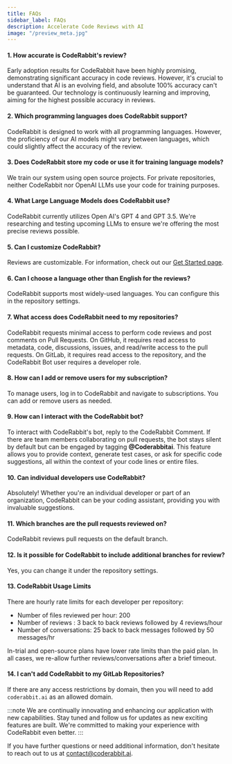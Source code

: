 ```yaml
---
title: FAQs
sidebar_label: FAQs
description: Accelerate Code Reviews with AI
image: "/preview_meta.jpg"
---
```


<head>
 <meta charSet="utf-8" />
  <meta name="title" content="CodeRabbit: AI-powered Code Reviews" />
  <meta name="description" content="Accelerate Code Reviews with AI" />

  <meta property="og:type" content="website" />
  <meta property="og:url" content="https://coderabbit.ai/" />
  <meta property="og:title" content="CodeRabbit: AI-powered Code Reviews" />
  <meta property="og:description" content="Accelerate Code Reviews with AI" />
  <meta property="og:image" content="/preview_meta.jpg" />

  <meta name="twitter:image" content="https://coderabbit.ai/preview_meta.jpg" />
  <meta name="twitter:card" content="summary_large_image" />
  <meta name="twitter:title" content="CodeRabbit: AI-powered Code Reviews" />
  <meta name="twitter:description" content="Accelerate Code Reviews with AI" />
</head>

#### **1. How accurate is CodeRabbit's review?**

Early adoption results for CodeRabbit have been highly promising, demonstrating significant accuracy in code reviews. However, it's crucial to understand that AI is an evolving field, and absolute 100% accuracy can't be guaranteed. Our technology is continuously learning and improving, aiming for the highest possible accuracy in reviews.

#### **2. Which programming languages does CodeRabbit support?**

CodeRabbit is designed to work with all programming languages. However, the proficiency of our AI models might vary between languages, which could slightly affect the accuracy of the review.

#### **3. Does CodeRabbit store my code or use it for training language models?**

We train our system using open source projects. For private repositories, neither CodeRabbit nor OpenAI LLMs use your code for training purposes.

#### **4. What Large Language Models does CodeRabbit use?**

CodeRabbit currently utilizes Open AI's GPT 4 and GPT 3.5. We're researching and testing upcoming LLMs to ensure we're offering the most precise reviews possible.

#### **5. Can I customize CodeRabbit?**

Reviews are customizable. For information, check out our [Get Started page](/get-started/signup).

#### **6. Can I choose a language other than English for the reviews?**

CodeRabbit supports most widely-used languages. You can configure this in the repository settings.

#### **7. What access does CodeRabbit need to my repositories?**

CodeRabbit requests minimal access to perform code reviews and post comments on Pull Requests. On GitHub, it requires read access to metadata, code, discussions, issues, and read/write access to the pull requests. On GitLab, it requires read access to the repository, and the CodeRabbit Bot user requires a developer role.

#### **8. How can I add or remove users for my subscription?**

To manage users, log in to CodeRabbit and navigate to subscriptions. You can add or remove users as needed.

#### **9. How can I interact with the CodeRabbit bot?**

To interact with CodeRabbit's bot, reply to the CodeRabbit Comment. If there are team members collaborating on pull requests, the bot stays silent by default but can be engaged by tagging **@Coderabbitai**. This feature allows you to provide context, generate test cases, or ask for specific code suggestions, all within the context of your code lines or entire files.

#### **10. Can individual developers use CodeRabbit?**

Absolutely! Whether you're an individual developer or part of an organization, CodeRabbit can be your coding assistant, providing you with invaluable suggestions.

#### **11. Which branches are the pull requests reviewed on?**

CodeRabbit reviews pull requests on the default branch.

#### **12. Is it possible for CodeRabbit to include additional branches for review?**

Yes, you can change it under the repository settings.

#### **13. CodeRabbit Usage Limits**

There are hourly rate limits for each developer per repository:

- Number of files reviewed per hour: 200
- Number of reviews : 3 back to back reviews followed by 4 reviews/hour
- Number of conversations: 25 back to back messages followed by 50 messages/hr

In-trial and open-source plans have lower rate limits than the paid plan. In all cases, we re-allow further reviews/conversations after a brief timeout.

#### **14. I can't add CodeRabbit to my GitLab Repositories?**

If there are any access restrictions by domain, then you will need to add `coderabbit.ai` as an allowed domain.

:::note
We are continually innovating and enhancing our application with new capabilities. Stay tuned and follow us for updates as new exciting features are built. We're committed to making your experience with CodeRabbit even better.
:::

If you have further questions or need additional information, don't hesitate to reach out to us at [contact@coderabbit.ai](mailto:contact@coderabbit.ai).
